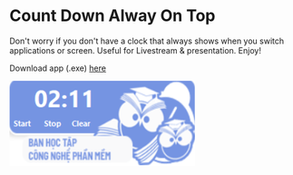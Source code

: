 # Count Down Alway On Top

Don't worry if you don't have a clock that always shows when you switch applications or screen. Useful for Livestream & presentation. Enjoy!

Download app (.exe) [here](https://github.com/mirushi/CountDown/raw/master/CountDown/bin/Debug/CountDown.exe) 

![Untitled](https://github.com/mirushi/CountDown/raw/master/image.png)
